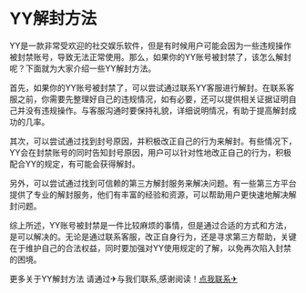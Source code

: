 # YY解封方法

YY是一款非常受欢迎的社交娱乐软件，但是有时候用户可能会因为一些违规操作被封禁账号，导致无法正常使用。那么，如果你的YY账号被封禁了，该怎么解封呢？下面就为大家介绍一些YY解封方法。

首先，如果你的YY账号被封禁了，可以尝试通过联系YY客服进行解封。在联系客服之前，你需要先整理好自己的违规情况，如有必要，还可以提供相关证据证明自己并没有违规操作。与客服沟通时要保持礼貌，详细说明情况，有助于提高解封成功的几率。

其次，可以尝试通过找到封号原因，并积极改正自己的行为来解封。有些情况下，YY会在封禁账号的同时告知封号原因，用户可以针对性地改正自己的行为，积极配合YY的规定，有可能会获得解封。

另外，可以尝试通过找到可信赖的第三方解封服务来解决问题。有一些第三方平台提供了专业的解封服务，他们有丰富的经验和资源，可以帮助用户更快速地解决解封问题。

综上所述，YY账号被封禁是一件比较麻烦的事情，但是通过合适的方式和方法，是可以解决的。无论是通过联系客服，改正自身行为，还是寻求第三方帮助，关键在于维护自己的合法权益，同时要加强对YY使用规定的了解，以免再次陷入封禁的困境。

更多关于YY解封方法 请通过✈与我们联系,感谢阅读！[点我联系✈](https://hk.k02.cc)
